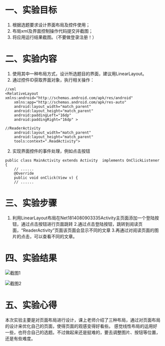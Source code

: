 # 一、实验目标
1. 根据选题要求设计界面布局及控件使用；
2. 布局xml及界面控制操作代码提交并截图；
3. 将应用运行结果截图。（不要做登录注册！）
# 二、实验内容
1. 使用其中一种布局方式，设计所选题目的界面，建议用LinearLayout。
2. 通过控件ID获取界面对象，执行相关操作：
``` 
//xml
<RelativeLayout xmlns:android="http://schemas.android.com/apk/res/android"
    xmlns:app="http://schemas.android.com/apk/res-auto"
    android:layout_width="match_parent"
    android:layout_height="match_parent"
    android:paddingLeft="16dp"
    android:paddingRight="16dp" >
```
```
//ReaderActivity 
    android:layout_width="match_parent"
    android:layout_height="match_parent"
    tools:context=".ReadActivity">
```
2. 实现界面控件的事件处理，例如点击按钮 
```
public class MainActivity extends Activity  implements OnClickListener {    
    // ......   
    @Override    
    public void onClick(View v) { 
    // ......
```

# 三、实验步骤
1. 利用LinearLayout布局在Net1814080903335Activity主页面添加一个登陆按钮，通过点击按钮进行页面跳转
2.通过点击登陆按钮，跳转到阅读页面，“ReaderActivity”页面该页面会显示不同的文章
3.再通过对阅读页面的图片的点击，可以查看不同的文章。
# 四、实验结果
![截图1](https://raw.githubusercontent.com/forever-young-hh/android-labs-2020/master/students/net1814080903335/sys3.jpg)  

![截图2](https://raw.githubusercontent.com/forever-young-hh/android-labs-2020/master/students/net1814080903335/sys4.jpg)  


# 五、实验心得
本次实验主要是对页面布局进行设计，课上老师介绍了三种布局，通过对页面布局的设计来优化自己的页面，使得页面的观感变得好看些。
感觉线性布局的运用好一些，也符合自己的选题。不过做起来还是挺难的，要去调整图片、按钮等位置，还是有些难度。
